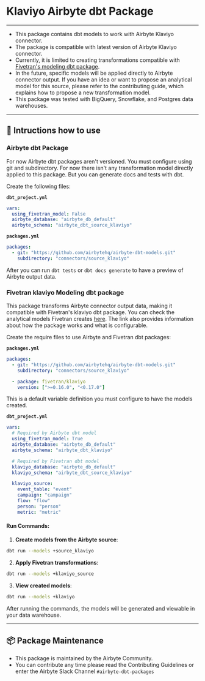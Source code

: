 # Klaviyo Airbyte dbt Package

---

- This package contains dbt models to work with Airbyte Klaviyo connector.
- The package is compatible with latest version of Airbyte Klaviyo connector.
- Currently, it is limited to creating transformations compatible with [Fivetran's modeling dbt package](https://github.com/fivetran/dbt_klaviyo/tree/main).
- In the future, specific models will be applied directly to Airbyte connector output. If you have an idea or want to propose an analytical model for this source, please refer to the contributing guide, which explains how to propose a new transformation model.
- This package was tested with BigQuery, Snowflake, and Postgres data warehouses.

---

## 🎯 Intructions how to use

### Airbyte dbt Package

For now Airbyte dbt packages aren't versioned. You must configure using git and subdirectory. For now there isn't any transformation model directly applied to this package. But you can generate docs and tests with dbt.

Create the following files:

**`dbt_project.yml`**

```yaml
vars:
  using_fivetran_model: False
  airbyte_database: "airbyte_db_default"
  airbyte_schema: "airbyte_dbt_source_klaviyo"
```

**`packages.yml`**

```yaml
packages:
  - git: "https://github.com/airbytehq/airbyte-dbt-models.git"
    subdirectory: "connectors/source_klaviyo"
```

After you can run `dbt tests` or `dbt docs generate` to have a preview of Airbyte output data.

### Fivetran klaviyo Modeling dbt package

This package transforms Airbyte connector output data, making it compatible with Fivetran's klaviyo dbt package. You can check the analytical models Fivetran creates [here](https://github.com/fivetran/dbt_klaviyo/tree/main?tab=readme-ov-file#-what-does-this-dbt-package-do). The link also provides information about how the package works and what is configurable.

Create the require files to use Airbyte and Fivetran dbt packages:

**`packages.yml`**

```yaml
packages:
  - git: "https://github.com/airbytehq/airbyte-dbt-models.git"
    subdirectory: "connectors/source_klaviyo"

  - package: fivetran/klaviyo
    version: [">=0.16.0", "<0.17.0"]
```

This is a default variable definition you must configure to have the models created.

**`dbt_project.yml`**

```yaml
vars:
  # Required by Airbyte dbt model
  using_fivetran_model: True
  airbyte_database: "airbyte_db_default"
  airbyte_schema: "airbyte_dbt_klaviyo"

  # Required by Fivetran dbt model
  klaviyo_database: "airbyte_db_default"
  klaviyo_schema: "airbyte_dbt_source_klaviyo"

  klaviyo_source:
    event_table: "event"
    campaign: "campaign"
    flow: "flow"
    person: "person"
    metric: "metric"
```

#### Run Commands:

1. **Create models from the Airbyte source**:
  ```sh
  dbt run --models +source_klaviyo
  ```

2. **Apply Fivetran transformations**:
  ```sh
  dbt run --models +klaviyo_source
  ```

3. **View created models**:
  ```sh
  dbt run --models +klaviyo
  ```

  After running the commands, the models will be generated and viewable in your data warehouse.

---

## :package: Package Maintenance

- This package is maintained by the Airbyte Community.
- You can contribute any time please read the Contributing Guidelines or enter the Airbyte Slack Channel `#airbyte-dbt-packages`
